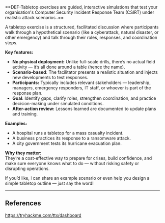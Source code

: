 ==DEF-Tabletop exercises are guided, interactive simulations that test your organisation's Computer Security Incident Response Team (CSIRT) under realistic attack scenarios..==

A tabletop exercise is a structured, facilitated discussion where participants walk through a hypothetical scenario (like a cyberattack, natural disaster, or other emergency) and talk through their roles, responses, and coordination steps.

**Key features:**

- **No physical deployment:** Unlike full-scale drills, there’s no actual field activity — it’s all done around a table (hence the name).
- **Scenario-based:** The facilitator presents a realistic situation and injects new developments to test responses.
- **Participants:** Typically includes relevant stakeholders — leadership, managers, emergency responders, IT staff, or whoever is part of the response plan.
- **Goal:** Identify gaps, clarify roles, strengthen coordination, and practice decision-making under simulated conditions.
- **After-action review:** Lessons learned are documented to update plans and training.

**Examples:**

- A hospital runs a tabletop for a mass casualty incident.
- A business practices its response to a ransomware attack.
- A city government tests its hurricane evacuation plan.

**Why they matter:**  
They’re a cost-effective way to prepare for crises, build confidence, and make sure everyone knows what to do — without risking safety or disrupting operations.

If you’d like, I can share an example scenario or even help you design a simple tabletop outline — just say the word!


---

## References

https://tryhackme.com/ttx/dashboard